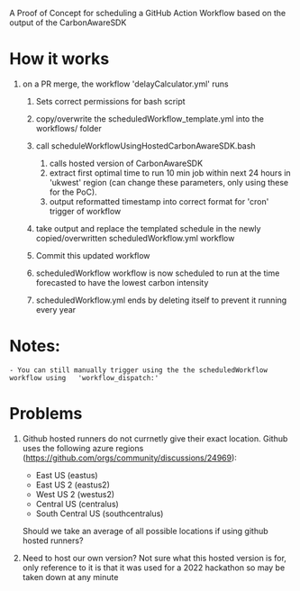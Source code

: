 A Proof of Concept for scheduling a GitHub Action Workflow based on the output of the CarbonAwareSDK

# How it works

1. on a PR merge, the workflow 'delayCalculator.yml' runs

    1. Sets correct permissions for bash script
    2. copy/overwrite the scheduledWorkflow_template.yml into the workflows/ folder
    3. call scheduleWorkflowUsingHostedCarbonAwareSDK.bash

        1. calls hosted version of CarbonAwareSDK 
        2. extract first optimal time to run 10 min job within next 24 hours in 'ukwest' region (can change these parameters, only using these for the PoC).
        3. output reformatted timestamp into correct format for 'cron' trigger of workflow
    
    4. take output and replace the templated schedule in the newly copied/overwritten scheduledWorkflow.yml workflow
    5. Commit this updated workflow
    6. scheduledWorkflow workflow is now scheduled to run at the time forecasted to have the lowest carbon intensity
    7. scheduledWorkflow.yml ends by deleting itself to prevent it running every year


# Notes:
    - You can still manually trigger using the the scheduledWorkflow workflow using   'workflow_dispatch:'

# Problems
1. Github hosted runners do not currnetly give their exact location. Github uses the following azure regions (https://github.com/orgs/community/discussions/24969):

    - East US (eastus)
    - East US 2 (eastus2)
    - West US 2 (westus2)
    - Central US (centralus)
    - South Central US (southcentralus)
   
   Should we take an average of all possible locations if using github hosted runners?

2. Need to host our own version? Not sure what this hosted version is for, only reference to it is that it was used for a 2022 hackathon so may be taken down at any minute

